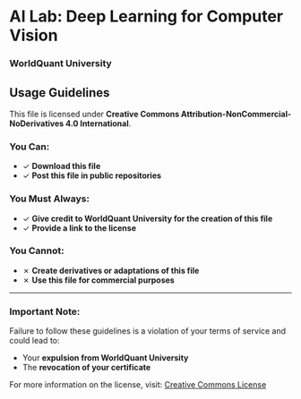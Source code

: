 # AI Lab: Deep Learning for Computer Vision  
### WorldQuant University  

## Usage Guidelines  

This file is licensed under **Creative Commons Attribution-NonCommercial-NoDerivatives 4.0 International**.  

### **You Can:**  
- ✓ **Download this file**  
- ✓ **Post this file in public repositories**  

### **You Must Always:**  
- ✓ **Give credit to WorldQuant University for the creation of this file**  
- ✓ **Provide a link to the license**  

### **You Cannot:**  
- ✗ **Create derivatives or adaptations of this file**  
- ✗ **Use this file for commercial purposes**  

---

### **Important Note:**  
Failure to follow these guidelines is a violation of your terms of service and could lead to:  
- Your **expulsion from WorldQuant University**  
- The **revocation of your certificate**  

For more information on the license, visit: [Creative Commons License](https://creativecommons.org/licenses/by-nc-nd/4.0/)
